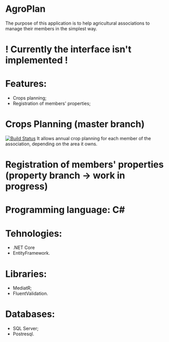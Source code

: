   # AgroPlan

  The purpose of this application is to help agricultural associations to manage their members in the simplest way.
  
  # ! Currently the interface isn't implemented !
  
  # Features:
  - Crops planning;
  - Registration of members' properties;
  
  # Crops Planning (master branch)
  [![Build Status](https://dev.azure.com/tatuflorin96/AgroPlan/_apis/build/status/AgroPlan%20-%20CI?branchName=master)](https://dev.azure.com/tatuflorin96/AgroPlan/_build/latest?definitionId=8&branchName=master)
  It allows annual crop planning for each member of the association, depending on the area it owns.
  
  # Registration of members' properties (property branch -> work in progress)
  
  # Programming language: C#
  # Tehnologies:
  - .NET Core
  - EntityFramework.
  
 # Libraries:
 - MediatR;
 - FluentValidation.
 
 # Databases:
 - SQL Server;
 - Postresql.
  
  
